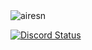 <img src="https://komarev.com/ghpvc/?username=airesn&color=dc143c&label=Visitors&color=darkred" alt="airesn"/>

[![Discord Status](https://lanyard.cnrad.dev/api/185367033922322432)](https://discord.com/users/185367033922322432)
